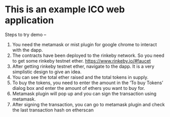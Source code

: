 # This is an example ICO web application

Steps to try demo –
1. You need the metamask or mist plugin for google chrome to interact with the dapp.
2. The contracts have been deployed to the rinkeby network. So you need to get some
rinkeby testnet ether. https://www.rinkeby.io/#faucet
3. After getting rinkeby testnet ether, navigate to the dapp. It is a very simplistic design to
give an idea.
4. You can see the total ether raised and the total tokens in supply.
5. To buy the tokens, you need to enter the amount in the ‘To buy Tokens’ dialog box and
enter the amount of ethers you want to buy for.
6. Metamask plugin will pop up and you can sign the transaction using metamask.
7. After signing the transaction, you can go to metamask plugin and check the last
transaction hash on etherscan
